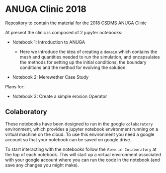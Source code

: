 # ANUGA Clinic 2018
Repository to contain the material for the 2018 CSDMS ANUGA Clinic

At present the clinic is composed of 2 jupyter notebooks:

* Notebook 1: Introduction to ANUGA
  - Here we introduce the idea of creating a `domain` which contains the mesh and quantities needed to run the simulation, and encapsulates the methods for setting up the initial conditions, the boundary conditions and the method for evolving the solution. 

* Notebook 2: Merewether Case Study

Plans for:

* Notebook 3: Create a simple erosion Operator

## Colaboratory

These notebooks have been designed to run in the google `colaboratory` environment, which provides a jupyter notebook environment running on a virtual machine on the cloud. To use this environment you need a google account so that your notebook can be saved on google drive. 

To start interacting with the notebooks follow the `View in Colaboratory` at the top of each notebook. This will start up a virtual environment associated with your google account where you can run the code in the notebook (and save any changes you might make). 
